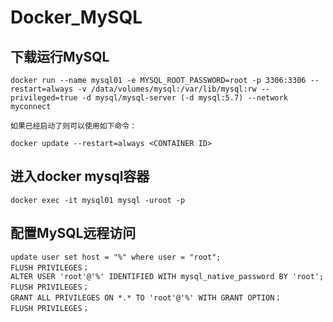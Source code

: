# Docker_MySQL

## 下载运行MySQL

`docker run --name mysql01 -e MYSQL_ROOT_PASSWORD=root -p 3306:3306 --restart=always -v /data/volumes/mysql:/var/lib/mysql:rw --privileged=true -d mysql/mysql-server (-d mysql:5.7) --network myconnect`

`如果已经启动了则可以使用如下命令：`

```
docker update --restart=always <CONTAINER ID>
```

## 进入docker mysql容器

`docker exec -it mysql01 mysql -uroot -p`

## 配置MySQL远程访问

    update user set host = "%" where user = "root";
    FLUSH PRIVILEGES；
    ALTER USER 'root'@'%' IDENTIFIED WITH mysql_native_password BY 'root';
    FLUSH PRIVILEGES；
    GRANT ALL PRIVILEGES ON *.* TO 'root'@'%' WITH GRANT OPTION；
    FLUSH PRIVILEGES；


